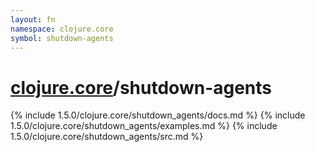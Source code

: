 ```yaml
---
layout: fn
namespace: clojure.core
symbol: shutdown-agents
---
```


# [clojure.core](../)/shutdown-agents

{% include 1.5.0/clojure.core/shutdown_agents/docs.md %}
{% include 1.5.0/clojure.core/shutdown_agents/examples.md %}
{% include 1.5.0/clojure.core/shutdown_agents/src.md %}

